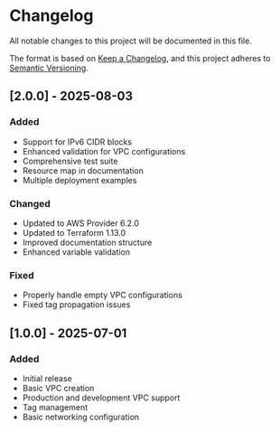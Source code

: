 # Changelog

All notable changes to this project will be documented in this file.

The format is based on [Keep a Changelog](https://keepachangelog.com/en/1.0.0/),
and this project adheres to [Semantic Versioning](https://semver.org/spec/v2.0.0.html).

## [2.0.0] - 2025-08-03

### Added
- Support for IPv6 CIDR blocks
- Enhanced validation for VPC configurations
- Comprehensive test suite
- Resource map in documentation
- Multiple deployment examples

### Changed
- Updated to AWS Provider 6.2.0
- Updated to Terraform 1.13.0
- Improved documentation structure
- Enhanced variable validation

### Fixed
- Properly handle empty VPC configurations
- Fixed tag propagation issues

## [1.0.0] - 2025-07-01

### Added
- Initial release
- Basic VPC creation
- Production and development VPC support
- Tag management
- Basic networking configuration
